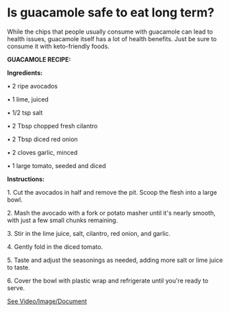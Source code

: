 # Is guacamole safe to eat long term?

While the chips that people usually consume with guacamole can lead to health issues, guacamole itself has a lot of health benefits. Just be sure to consume it with keto-friendly foods.

**GUACAMOLE RECIPE:**

**Ingredients:**

• 2 ripe avocados

• 1 lime, juiced

• 1/2 tsp salt

• 2 Tbsp chopped fresh cilantro

• 2 Tbsp diced red onion

• 2 cloves garlic, minced

• 1 large tomato, seeded and diced

**Instructions:**

1\. Cut the avocados in half and remove the pit. Scoop the flesh into a large bowl.

2\. Mash the avocado with a fork or potato masher until it's nearly smooth, with just a few small chunks remaining.

3\. Stir in the lime juice, salt, cilantro, red onion, and garlic.

4\. Gently fold in the diced tomato.

5\. Taste and adjust the seasonings as needed, adding more salt or lime juice to taste.

6\. Cover the bowl with plastic wrap and refrigerate until you're ready to serve.

 [See Video/Image/Document](https://hls-player.drberg.com/asset?path=migrated-assets/fixed-guacamole)
